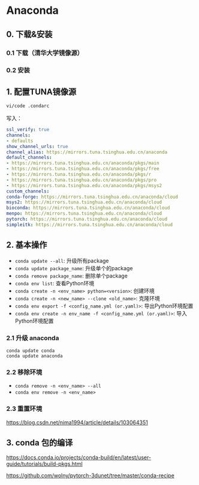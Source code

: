 # Anaconda
  
## 0. 下载&安装
### 0.1 下载（清华大学镜像源）

### 0.2 安装

## 1. 配置TUNA镜像源
```sh
vi/code .condarc
```
写入：
```yml
ssl_verify: true
channels:
- defaults
show_channel_urls: true
channel_alias: https://mirrors.tuna.tsinghua.edu.cn/anaconda
default_channels:
- https://mirrors.tuna.tsinghua.edu.cn/anaconda/pkgs/main
- https://mirrors.tuna.tsinghua.edu.cn/anaconda/pkgs/free
- https://mirrors.tuna.tsinghua.edu.cn/anaconda/pkgs/r
- https://mirrors.tuna.tsinghua.edu.cn/anaconda/pkgs/pro
- https://mirrors.tuna.tsinghua.edu.cn/anaconda/pkgs/msys2
custom_channels:
conda-forge: https://mirrors.tuna.tsinghua.edu.cn/anaconda/cloud
msys2: https://mirrors.tuna.tsinghua.edu.cn/anaconda/cloud
bioconda: https://mirrors.tuna.tsinghua.edu.cn/anaconda/cloud
menpo: https://mirrors.tuna.tsinghua.edu.cn/anaconda/cloud
pytorch: https://mirrors.tuna.tsinghua.edu.cn/anaconda/cloud
simpleitk: https://mirrors.tuna.tsinghua.edu.cn/anaconda/cloud
```
## 2. 基本操作
* `conda update --all`: 升级所有package
* `conda update package_name`: 升级单个的package
* `conda remove package_name`: 删除单个package
* `conda env list`: 查看Python环境
* `conda create -n <env_name> python=<version>`: 创建环境
* `conda create -n <new_name> --clone <old_name>`: 克隆环境
* `conda env export -f <config_name.yml (or.yaml)>`: 导出Python环境配置
* `conda env create -n env_name -f <config_name.yml (or.yaml)>`: 导入Python环境配置

### 2.1 升级 anaconda
```
conda update conda
conda update anaconda
```

### 2.2 移除环境
* `conda remove -n <env_name> --all`
* `conda env remove -n <env_name>`

### 2.3 重置环境
https://blog.csdn.net/nima1994/article/details/103064351

## 3. conda 包的编译
https://docs.conda.io/projects/conda-build/en/latest/user-guide/tutorials/build-pkgs.html

https://github.com/wolny/pytorch-3dunet/tree/master/conda-recipe





<!--stackedit_data:
eyJoaXN0b3J5IjpbMjAxNDI0MzM4MywtMjA4ODk2MzY3OSwxNT
gxOTA2ODEyLDE5NjU1NTA3MTEsMzE3NjE3NzM1LC0xOTY2MjEz
MDg1LDE3NjIzMjE4OTYsMTMwODc0OTYxN119
-->